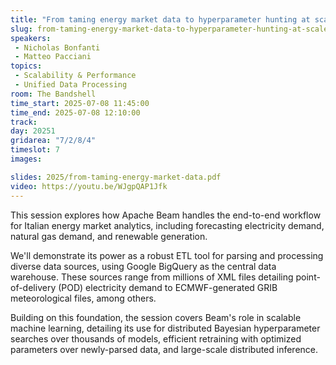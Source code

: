 ```yaml
---
title: "From taming energy market data to hyperparameter hunting at scale: leveraging Apache Beam & BigQuery"
slug: from-taming-energy-market-data-to-hyperparameter-hunting-at-scale-leveraging-apache-beam-bigquery
speakers:
 - Nicholas Bonfanti
 - Matteo Pacciani
topics:
 - Scalability & Performance
 - Unified Data Processing
room: The Bandshell
time_start: 2025-07-08 11:45:00
time_end: 2025-07-08 12:10:00
track: 
day: 20251
gridarea: "7/2/8/4"
timeslot: 7
images: 

slides: 2025/from-taming-energy-market-data.pdf
video: https://youtu.be/WJgpQAP1Jfk
---
```


This session explores how Apache Beam handles the end-to-end workflow for Italian energy market analytics, including forecasting electricity demand, natural gas demand, and renewable generation.

We'll demonstrate its power as a robust ETL tool for parsing and processing diverse data sources, using Google BigQuery as the central data warehouse. These sources range from millions of XML files detailing point-of-delivery (POD) electricity demand to ECMWF-generated GRIB meteorological files, among others.

Building on this foundation, the session covers Beam's role in scalable machine learning, detailing its use for distributed Bayesian hyperparameter searches over thousands of models, efficient retraining with optimized parameters over newly-parsed data, and large-scale distributed inference.